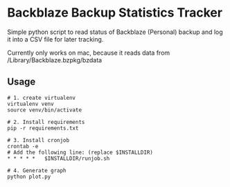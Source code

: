 # Backblaze Backup Statistics Tracker

Simple python script to read status of Backblaze (Personal) backup 
and log it into a CSV file for later tracking.

Currently only works on mac, because it reads data from /Library/Backblaze.bzpkg/bzdata


## Usage

    # 1. create virtualenv
    virtualenv venv
    source venv/bin/activate
    
    # 2. Install requirements
    pip -r requirements.txt
    
    # 3. Install cronjob
    crontab -e
    # Add the following line: (replace $INSTALLDIR)
    * * * * * 	$INSTALLDIR/runjob.sh

    # 4. Generate graph
    python plot.py
